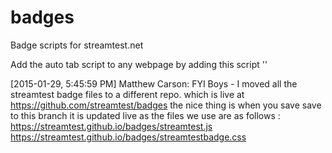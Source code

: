# badges
Badge scripts for streamtest.net

Add the auto tab script to any webpage by adding this script
'<script src="https://streamtest.github.io/badges/streamtest.js" type="text/javascript"></script>'


[2015-01-29, 5:45:59 PM] Matthew Carson: FYI Boys - I moved all the streamtest badge files to a different repo. which is live at https://github.com/streamtest/badges the nice thing is when you save save to this branch it is updated live as the files we use are as follows :
https://streamtest.github.io/badges/streamtest.js
https://streamtest.github.io/badges/streamtestbadge.css
